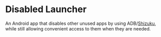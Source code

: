 # Disabled Launcher

An Android app that disables other unused apps by using ADB/[Shizuku](https://github.com/RikkaApps/Shizuku), while still
allowing convenient access to them when they are needed.

